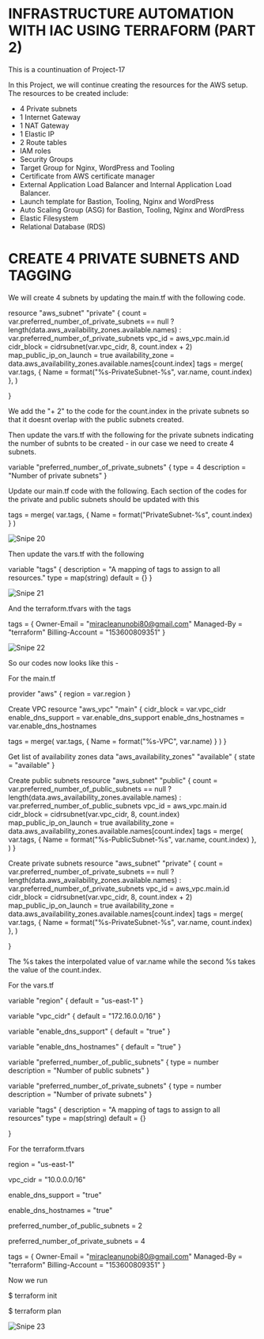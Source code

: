 # INFRASTRUCTURE AUTOMATION WITH IAC USING TERRAFORM (PART 2)

This is a countinuation of Project-17

In this Project, we will continue creating the resources for the AWS setup. The resources to be created include:

- 4 Private subnets
- 1 Internet Gateway
- 1 NAT Gateway
- 1 Elastic IP
- 2 Route tables
- IAM roles
- Security Groups
- Target Group for Nginx, WordPress and Tooling
- Certificate from AWS certificate manager
- External Application Load Balancer and Internal Application Load Balancer.
- Launch template for Bastion, Tooling, Nginx and WordPress
- Auto Scaling Group (ASG) for Bastion, Tooling, Nginx and WordPress
- Elastic Filesystem
- Relational Database (RDS)

# CREATE 4 PRIVATE SUBNETS AND TAGGING

We will create 4 subnets by updating the main.tf with the following code.

resource "aws_subnet" "private" {
  count                   = var.preferred_number_of_private_subnets == null ? length(data.aws_availability_zones.available.names) : var.preferred_number_of_private_subnets
  vpc_id                  = aws_vpc.main.id
  cidr_block              = cidrsubnet(var.vpc_cidr, 8, count.index + 2)
  map_public_ip_on_launch = true
  availability_zone       = data.aws_availability_zones.available.names[count.index]
  tags = merge(
    var.tags,
    {
      Name = format("%s-PrivateSubnet-%s", var.name, count.index)
    },
  )

}

We add the "+ 2" to the code for the count.index in the private subnets so that it doesnt overlap with the public subnets created.

Then update the vars.tf with the following for the private subnets indicating the number of subnts to be created - in our case we need to create 4 subnets.


variable "preferred_number_of_private_subnets" {
  type = 4
  description = "Number of private subnets"
}

Update our main.tf code with the following. Each section of the codes for the private and public subnets should be updated with this

tags = merge(
    var.tags,
    {
      Name = format("PrivateSubnet-%s", count.index)
    } 
  )

![Snipe 20](https://github.com/Mirahkeyz/Darey.io-Projects/assets/134533695/97f5e2d7-a924-4f5a-9390-717ccc5128dd)

Then update the vars.tf with the following

variable "tags" {
  description = "A mapping of tags to assign to all resources."
  type        = map(string)
  default     = {}
}

![Snipe 21](https://github.com/Mirahkeyz/Darey.io-Projects/assets/134533695/cfff1c6a-7b76-4a90-a5f4-6caa48dffcf0)

And the terraform.tfvars with the tags

tags = {
  Owner-Email     = "miracleanunobi80@gmail.com"
  Managed-By      = "terraform"
  Billing-Account = "153600809351"
} 

![Snipe 22](https://github.com/Mirahkeyz/Darey.io-Projects/assets/134533695/a7f12f95-d5e4-4261-9e36-21e4b21945eb)

So our codes now looks like this -

For the main.tf

provider "aws" {
  region = var.region
}

 Create VPC
resource "aws_vpc" "main" {
  cidr_block                     = var.vpc_cidr
  enable_dns_support             = var.enable_dns_support
  enable_dns_hostnames           = var.enable_dns_hostnames

  tags = merge(
    var.tags,
    {
      Name = format("%s-VPC", var.name)
    }
  )
}

 Get list of availability zones
data "aws_availability_zones" "available" {
  state = "available"
}

 Create public subnets
resource "aws_subnet" "public" {
  count                   = var.preferred_number_of_public_subnets == null ? length(data.aws_availability_zones.available.names) : var.preferred_number_of_public_subnets
  vpc_id                  = aws_vpc.main.id
  cidr_block              = cidrsubnet(var.vpc_cidr, 8, count.index)
  map_public_ip_on_launch = true
  availability_zone       = data.aws_availability_zones.available.names[count.index]
  tags = merge(
    var.tags,
    {
      Name = format("%s-PublicSubnet-%s", var.name, count.index)
    },
  )
}

 Create private subnets
resource "aws_subnet" "private" {
  count                   = var.preferred_number_of_private_subnets == null ? length(data.aws_availability_zones.available.names) : var.preferred_number_of_private_subnets
  vpc_id                  = aws_vpc.main.id
  cidr_block              = cidrsubnet(var.vpc_cidr, 8, count.index + 2)
  map_public_ip_on_launch = true
  availability_zone       = data.aws_availability_zones.available.names[count.index]
  tags = merge(
    var.tags,
    {
      Name = format("%s-PrivateSubnet-%s", var.name, count.index)
    },
  )

}

The %s takes the interpolated value of var.name while the second %s takes the value of the count.index.

For the vars.tf

variable "region" {
  default = "us-east-1"
}

variable "vpc_cidr" {
  default = "172.16.0.0/16"
}

variable "enable_dns_support" {
  default = "true"
}

variable "enable_dns_hostnames" {
  default = "true"
}

variable "preferred_number_of_public_subnets" {
  type        = number
  description = "Number of public subnets"
}

variable "preferred_number_of_private_subnets" {
  type        = number
  description = "Number of private subnets"
}

variable "tags" {
  description = "A mapping of tags to assign to all resources"
  type        = map(string)
  default     = {}

}

For the terraform.tfvars

region = "us-east-1"

vpc_cidr = "10.0.0.0/16"

enable_dns_support = "true"

enable_dns_hostnames = "true"

preferred_number_of_public_subnets = 2

preferred_number_of_private_subnets = 4

tags = {
  Owner-Email     = "miracleanunobi80@gmail.com"
  Managed-By      = "terraform"
  Billing-Account = "153600809351"
} 


Now we run

$ terraform init

$ terraform plan

![Snipe 23](https://github.com/Mirahkeyz/Darey.io-Projects/assets/134533695/f006a917-6092-458c-8eb2-ada6b6287cbe)




















































